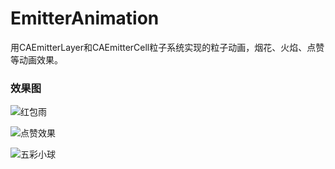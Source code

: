 # EmitterAnimation
用CAEmitterLayer和CAEmitterCell粒子系统实现的粒子动画，烟花、火焰、点赞等动画效果。

### 效果图

![红包雨](http://ojwwhf19y.bkt.clouddn.com/%E7%BA%A2%E5%8C%85%E9%9B%A8.gif)

![点赞效果](http://ojwwhf19y.bkt.clouddn.com/%E7%82%B9%E8%B5%9E.gif)

![五彩小球](http://ojwwhf19y.bkt.clouddn.com/%E4%BA%94%E5%BD%A9%E5%B0%8F%E7%90%83.gif)

